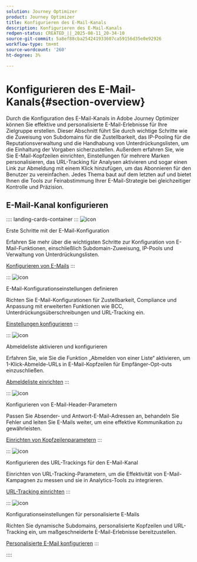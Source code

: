 ```yaml
---
solution: Journey Optimizer
product: Journey Optimizer
title: Konfigurieren des E-Mail-Kanals
description: Konfigurieren des E-Mail-Kanals
redpen-status: CREATED_||_2025-08-11_20-34-10
source-git-commit: 5a8ef88cba254241933607ca59156d35e0e92926
workflow-type: tm+mt
source-wordcount: '260'
ht-degree: 3%

---
```



# Konfigurieren des E-Mail-Kanals{#section-overview}

Durch die Konfiguration des E-Mail-Kanals in Adobe Journey Optimizer können Sie effektive und personalisierte E-Mail-Erlebnisse für Ihre Zielgruppe erstellen. Dieser Abschnitt führt Sie durch wichtige Schritte wie die Zuweisung von Subdomains für die Zustellbarkeit, das IP-Pooling für die Reputationsverwaltung und die Handhabung von Unterdrückungslisten, um die Einhaltung der Vorgaben sicherzustellen. Außerdem erfahren Sie, wie Sie E-Mail-Kopfzeilen einrichten, Einstellungen für mehrere Marken personalisieren, das URL-Tracking für Analysen aktivieren und sogar einen Link zur Abmeldung mit einem Klick hinzufügen, um das Abonnieren für den Benutzer zu vereinfachen. Jedes Thema baut auf dem letzten auf und bietet Ihnen die Tools zur Feinabstimmung Ihrer E-Mail-Strategie bei gleichzeitiger Kontrolle und Präzision.

## E-Mail-Kanal konfigurieren

:::: landing-cards-container
:::
![icon](https://cdn.experienceleague.adobe.com/icons/circle-play.svg?lang=de)

Erste Schritte mit der E-Mail-Konfiguration

Erfahren Sie mehr über die wichtigsten Schritte zur Konfiguration von E-Mail-Funktionen, einschließlich Subdomain-Zuweisung, IP-Pools und Verwaltung von Unterdrückungslisten.

[Konfigurieren von E-Mails](../using/email/get-started-email-config.md)
:::

:::
![icon](https://cdn.experienceleague.adobe.com/icons/gear.svg?lang=de)

E-Mail-Konfigurationseinstellungen definieren

Richten Sie E-Mail-Konfigurationen für Zustellbarkeit, Compliance und Anpassung mit erweiterten Funktionen wie BCC, Unterdrückungsüberschreibungen und URL-Tracking ein.

[Einstellungen konfigurieren](../using/email/email-settings.md)
:::

:::
![icon](https://cdn.experienceleague.adobe.com/icons/list-check.svg?lang=de)

Abmeldeliste aktivieren und konfigurieren

Erfahren Sie, wie Sie die Funktion „Abmelden von einer Liste“ aktivieren, um 1-Klick-Abmelde-URLs in E-Mail-Kopfzeilen für Empfänger-Opt-outs einzuschließen.

[Abmeldeliste einrichten](../using/email/list-unsubscribe.md)
:::

:::
![icon](https://cdn.experienceleague.adobe.com/icons/gear.svg?lang=de)

Konfigurieren von E-Mail-Header-Parametern

Passen Sie Absender- und Antwort-E-Mail-Adressen an, behandeln Sie Fehler und leiten Sie E-Mails weiter, um eine effektive Kommunikation zu gewährleisten.

[Einrichten von Kopfzeilenparametern](../using/email/header-parameters.md)
:::

:::
![icon](https://cdn.experienceleague.adobe.com/icons/chart-line.svg?lang=de)

Konfigurieren des URL-Trackings für den E-Mail-Kanal

Einrichten von URL-Tracking-Parametern, um die Effektivität von E-Mail-Kampagnen zu messen und sie in Analytics-Tools zu integrieren.

[URL-Tracking einrichten](../using/email/url-tracking.md)
:::

:::
![icon](https://cdn.experienceleague.adobe.com/icons/bullseye.svg?lang=de)

Konfigurationseinstellungen für personalisierte E-Mails

Richten Sie dynamische Subdomains, personalisierte Kopfzeilen und URL-Tracking ein, um maßgeschneiderte E-Mail-Erlebnisse bereitzustellen.

[Personalisierte E-Mail konfigurieren](../using/email/surface-personalization.md)
:::

::::
